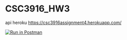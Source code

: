 # CSC3916_HW3

api heroku
https://csc3916assignment4.herokuapp.com/


[![Run in Postman](https://run.pstmn.io/button.svg)](https://app.getpostman.com/run-collection/f7d4cf4544938ebdfe73?action=collection%2Fimport#?env%5BHomework3%5D=W3sia2V5IjoidG9rZW4iLCJ2YWx1ZSI6IiIsImVuYWJsZWQiOnRydWUsInR5cGUiOiJkZWZhdWx0Iiwic2Vzc2lvblZhbHVlIjoiSldULi4uIiwic2Vzc2lvbkluZGV4IjowfSx7ImtleSI6ImdlblVzZXJOYW1lIiwidmFsdWUiOiIiLCJlbmFibGVkIjp0cnVlLCJ0eXBlIjoiZGVmYXVsdCIsInNlc3Npb25WYWx1ZSI6InVreW5raXVzbWZAZW1haWwuY29tIiwic2Vzc2lvbkluZGV4IjoxfSx7ImtleSI6ImdlblVzZXJQYXNzIiwidmFsdWUiOiIiLCJlbmFibGVkIjp0cnVlLCJ0eXBlIjoiZGVmYXVsdCIsInNlc3Npb25WYWx1ZSI6IkpaOFNJTG1zeUI2STNBcWpZTnI3Iiwic2Vzc2lvbkluZGV4IjoyfV0=)
